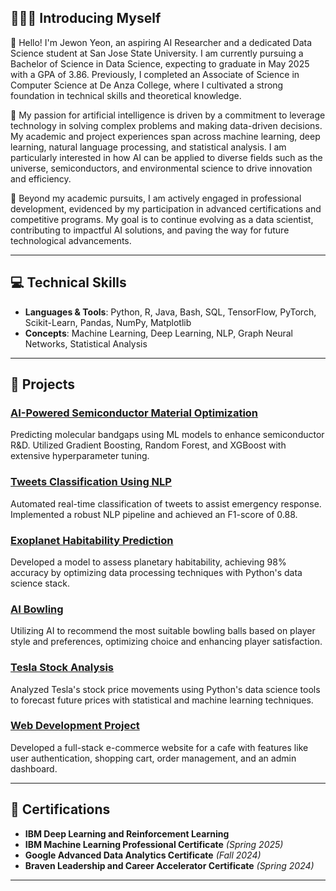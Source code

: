 
## 🙋🏻‍♀️ Introducing Myself

👋 Hello! I'm Jewon Yeon, an aspiring AI Researcher and a dedicated Data Science student at San Jose State University. I am currently pursuing a Bachelor of Science in Data Science, expecting to graduate in May 2025 with a GPA of 3.86. Previously, I completed an Associate of Science in Computer Science at De Anza College, where I cultivated a strong foundation in technical skills and theoretical knowledge.

🚀 My passion for artificial intelligence is driven by a commitment to leverage technology in solving complex problems and making data-driven decisions. My academic and project experiences span across machine learning, deep learning, natural language processing, and statistical analysis. I am particularly interested in how AI can be applied to diverse fields such as the universe, semiconductors, and environmental science to drive innovation and efficiency.

🌱 Beyond my academic pursuits, I am actively engaged in professional development, evidenced by my participation in advanced certifications and competitive programs. My goal is to continue evolving as a data scientist, contributing to impactful AI solutions, and paving the way for future technological advancements.

---

## 💻 Technical Skills

- **Languages & Tools**: Python, R, Java, Bash, SQL, TensorFlow, PyTorch, Scikit-Learn, Pandas, NumPy, Matplotlib
- **Concepts**: Machine Learning, Deep Learning, NLP, Graph Neural Networks, Statistical Analysis

---

## 🌟 Projects

### [AI-Powered Semiconductor Material Optimization](https://github.com/yeon971105/AI-Powered-Semiconductor-Material-Optimization)
Predicting molecular bandgaps using ML models to enhance semiconductor R&D. Utilized Gradient Boosting, Random Forest, and XGBoost with extensive hyperparameter tuning.

### [Tweets Classification Using NLP](https://github.com/yeon971105/Tweets-Classification-Using-NLP)
Automated real-time classification of tweets to assist emergency response. Implemented a robust NLP pipeline and achieved an F1-score of 0.88.

### [Exoplanet Habitability Prediction](https://github.com/yeon971105/Exoplanet-Habitability-Prediction)
Developed a model to assess planetary habitability, achieving 98% accuracy by optimizing data processing techniques with Python's data science stack.

### [AI Bowling](https://github.com/yeon971105/AI_Bowling)
Utilizing AI to recommend the most suitable bowling balls based on player style and preferences, optimizing choice and enhancing player satisfaction.

### [Tesla Stock Analysis](https://github.com/yeon971105/Tesla_Stock)
Analyzed Tesla's stock price movements using Python's data science tools to forecast future prices with statistical and machine learning techniques.

### [Web Development Project](https://github.com/ggmaddr/Ecommerce-SQL)
Developed a full-stack e-commerce website for a cafe with features like user authentication, shopping cart, order management, and an admin dashboard.

---

## 📜 Certifications

- **IBM Deep Learning and Reinforcement Learning**
- **IBM Machine Learning Professional Certificate** *(Spring 2025)*
- **Google Advanced Data Analytics Certificate** *(Fall 2024)*
- **Braven Leadership and Career Accelerator Certificate** *(Spring 2024)*

---

